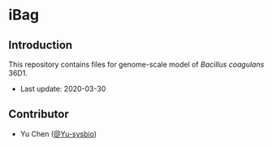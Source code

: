 iBag
===============

Introduction
------------

This repository contains files for genome-scale model of _Bacillus coagulans_ 36D1.

* Last update: 2020-03-30


Contributor
-------------------------------

* Yu Chen ([@Yu-sysbio](https://github.com/Yu-sysbio))

